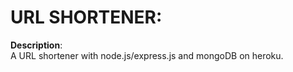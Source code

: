 # URL SHORTENER: 

**Description**:  
A URL shortener with node.js/express.js and mongoDB on heroku.


